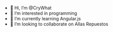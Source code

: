 - 👋 Hi, I’m @CryWhat
- 👀 I’m interested in programming
- 🌱 I’m currently learning Angular.js
- 💞️ I’m looking to collaborate on Allas Repuestos

<!---
crywhat7/crywhat7 is a ✨ special ✨ repository because its `README.md` (this file) appears on your GitHub profile.
You can click the Preview link to take a look at your changes.
--->
